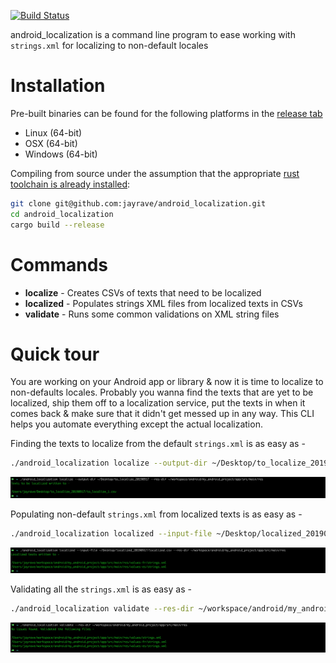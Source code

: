 [![Build Status](https://travis-ci.org/jayrave/android_localization.svg?branch=develop)](https://travis-ci.org/jayrave/android_localization)

android_localization is a command line program to ease working with `strings.xml` for localizing to non-default locales

# Installation
Pre-built binaries can be found for the following platforms in the [release tab](https://github.com/jayrave/android_localization/releases/latest)
- Linux (64-bit)
- OSX (64-bit)
- Windows (64-bit)

Compiling from source under the assumption that the appropriate [rust toolchain is already installed](https://rustup.rs/):

```bash
git clone git@github.com:jayrave/android_localization.git
cd android_localization
cargo build --release
```

# Commands
- **localize** - Creates CSVs of texts that need to be localized
- **localized** - Populates strings XML files from localized texts in CSVs
- **validate** - Runs some common validations on XML string files

# Quick tour
You are working on your Android app or library & now it is time to localize to non-defaults locales. Probably you wanna find the texts that are yet to be localized, ship them off to a localization service, put the texts in when it comes back & make sure that it didn't get messed up in any way. This CLI helps you automate everything except the actual localization.

Finding the texts to localize from the default `strings.xml` is as easy as -
```bash
./android_localization localize --output-dir ~/Desktop/to_localize_20190917 --res-dir ~/workspace/android/my_android_project/app/src/main/res
```
![](assets/localize.png)

Populating non-default `strings.xml` from localized texts is as easy as -
```bash
./android_localization localized --input-file ~/Desktop/localized_20190917/localized.csv --res-dir ~/workspace/android/my_android_project/app/src/main/res
```
![](assets/localized.png)

Validating all the `strings.xml` is as easy as -
```bash
./android_localization validate --res-dir ~/workspace/android/my_android_project/app/src/main/res
```
![](assets/validate.png)